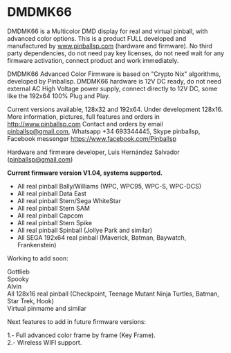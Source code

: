 # DMDMK66

DMDMK66 is a Multicolor DMD display for real and virtual pinball, with advanced color options. This is a product FULL developed and manufactured by www.pinballsp.com (hardware and firmware). No third party dependencies, do not need pay key licenses, do not need wait for any firmware activation, connect product and work immediately.

DMDMK66 Advanced Color Firmware is based on "Crypto Nix" algorithms, developed by Pinballsp. DMDMK66 hardware is 12V DC ready,  do not need external AC High Voltage power supply, connect directly to 12V DC, some like the 192x64 100% Plug and Play.

Current versions available, 128x32 and 192x64. Under development 128x16. 
More information, pictures, full features and orders in http://www.pinballsp.com
Contact and orders by email pinballsp@gmail.com, Whatsapp +34 693344445, Skype pinballsp, Facebook messenger https://www.facebook.com/Pinballsp 

Hardware and firmware developer, Luis Hernández Salvador (pinballsp@gmail.com)

<b>Current firmware version V1.04, systems supported.</b>
<ul>
<li>All real pinball Bally/Williams (WPC, WPC95, WPC-S, WPC-DCS)</li>
<li>All real pinball Data East</li>
<li>All real pinball Stern/Sega WhiteStar</li>
<li>All real pinball Stern SAM</li>
<li>All real pinball Capcom</li>
<li>All real pinball Stern Spike</li>
<li>All real pinball Spinball (Jollye Park and similar)</li>
<li>All SEGA 192x64 real pinball (Maverick, Batman, Baywatch, Frankenstein)</li>
</ul>

Working to add soon:

Gottlieb<br>
Spooky<br>
Alvin<br>
All 128x16 real pinball (Checkpoint, Teenage Mutant Ninja Turtles, Batman, Star Trek, Hook)<br>
Virtual pinmame and similar<br>

Next features to add in future firmware versions:

1.- Full advanced color frame by frame (Key Frame).<br>
2.- Wireless WIFI support.
